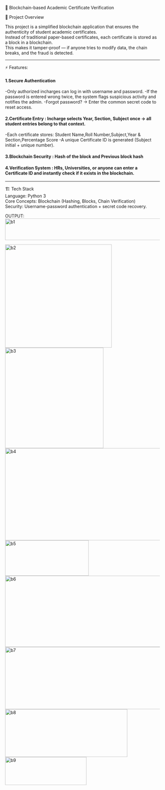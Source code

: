 🔗 Blockchain-based Academic Certificate Verification

📌 Project Overview  

This project is a simplified blockchain application that ensures the authenticity of student academic certificates.  
Instead of traditional paper-based certificates, each certificate is stored as a block in a blockchain.  
This makes it tamper-proof — if anyone tries to modify data, the chain breaks, and the fraud is detected.

------------------------------------------
⚡ Features:
#### 1.Secure Authentication
-Only authorized incharges can log in with username and password.
-If the password is entered wrong twice, the system flags suspicious activity and notifies the admin.
-Forgot password? → Enter the common secret code to reset access.

#### 2.Certificate Entry : Incharge selects Year, Section, Subject once → all student entries belong to that context.
-Each certificate stores: Student Name,Roll Number,Subject,Year & Section,Percentage Score
-A unique Certificate ID is generated (Subject initial + unique number).

#### 3.Blockchain Security : Hash of the block and Previous block hash
#### 4.Verification System : HRs, Universities, or anyone can enter a Certificate ID and instantly check if it exists in the blockchain.
------------------------------------------

🏗️ Tech Stack <br>
Language: Python 3 <br>
Core Concepts: Blockchain (Hashing, Blocks, Chain Verification) <br>
Security: Username-password authentication + secret code recovery.


OUTPUT:
<img width="2003" height="70" alt="b1" src="https://github.com/user-attachments/assets/2698e795-f6ce-4199-8fb4-6bbb967744f3" />

<img width="347" height="335" alt="b2" src="https://github.com/user-attachments/assets/877ae34a-fe45-4fd5-a364-1959a826d13b" />

<img width="320" height="326" alt="b3" src="https://github.com/user-attachments/assets/1eee87c4-91ff-45cd-99ac-5689cb62263c" />

<img width="831" height="299" alt="b4" src="https://github.com/user-attachments/assets/54c04d32-7150-4a40-b656-ca94dcc6fb91" />

<img width="272" height="115" alt="b5" src="https://github.com/user-attachments/assets/a48613e2-64ba-4092-a951-5025a35d6519" />

<img width="839" height="231" alt="b6" src="https://github.com/user-attachments/assets/913d5e41-1a75-472f-8ef0-3553d8692609" />

<img width="526" height="202" alt="b7" src="https://github.com/user-attachments/assets/70ff64e1-5c55-4c93-a001-622ecd858846" />

<img width="398" height="155" alt="b8" src="https://github.com/user-attachments/assets/853a6ca6-d544-46fb-bb65-418b2b797d9a" />

<img width="265" height="91" alt="b9" src="https://github.com/user-attachments/assets/4de3ca76-988d-4c0a-94f6-5f82e18e758b" />


